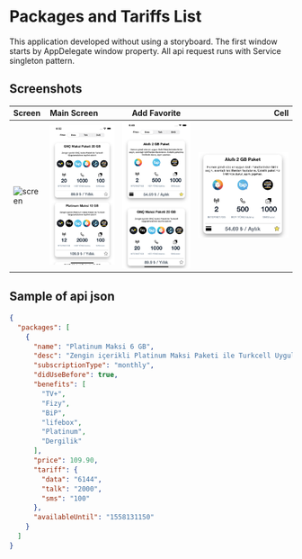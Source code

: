 # Packages and Tariffs List
This application developed without using a storyboard. The first window starts by AppDelegate window property. All api request runs with Service singleton pattern.

## Screenshots
|      Screen      | Main Screen      | Add Favorite      |       Cell         | 
|:-----------------|:-----------------|:-----------------:|-------------------:|
|    ![screen][]   | ![main-screen][] | ![add-favorite][] |  ![cell][]         |

## Sample of api json
```json
{
  "packages": [
    {
      "name": "Platinum Maksi 6 GB",
      "desc": "Zengin içerikli Platinum Maksi Paketi ile Turkcell Uygulamalarının keyfini sürün!",
      "subscriptionType": "monthly",
      "didUseBefore": true,
      "benefits": [
        "TV+",
        "Fizy",
        "BiP",
        "lifebox",
        "Platinum",
        "Dergilik"
      ],
      "price": 109.90,
      "tariff": {
        "data": "6144",
        "talk": "2000",
        "sms": "100"
      },
      "availableUntil": "1558131150"
    }
  ]
}
```

[screen]: https://github.com/perpeer/PackagesAndTariffs/blob/master/images/screen.gif?raw=true
[main-screen]: https://github.com/perpeer/PackagesAndTariffs/blob/master/images/MainScreen.png?raw=true
[add-favorite]: https://github.com/perpeer/PackagesAndTariffs/blob/master/images/AddFavorite.png?raw=true
[cell]: https://github.com/perpeer/PackagesAndTariffs/blob/master/images/Cell.png?raw=true